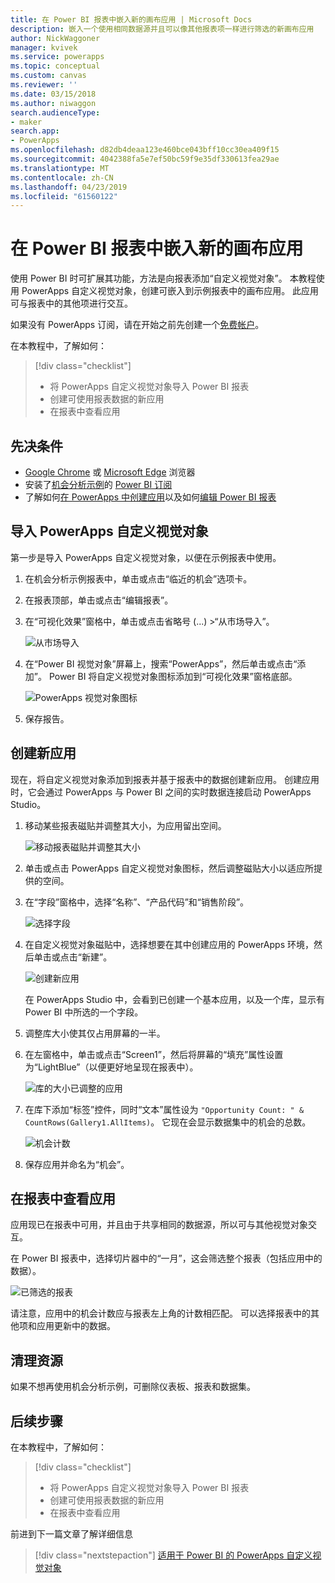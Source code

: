 ```yaml
---
title: 在 Power BI 报表中嵌入新的画布应用 | Microsoft Docs
description: 嵌入一个使用相同数据源并且可以像其他报表项一样进行筛选的新画布应用
author: NickWaggoner
manager: kvivek
ms.service: powerapps
ms.topic: conceptual
ms.custom: canvas
ms.reviewer: ''
ms.date: 03/15/2018
ms.author: niwaggon
search.audienceType:
- maker
search.app:
- PowerApps
ms.openlocfilehash: d82db4deaa123e460bce043bff10cc30ea409f15
ms.sourcegitcommit: 4042388fa5e7ef50bc59f9e35df330613fea29ae
ms.translationtype: MT
ms.contentlocale: zh-CN
ms.lasthandoff: 04/23/2019
ms.locfileid: "61560122"
---
```

# <a name="embed-a-new-canvas-app-in-a-power-bi-report"></a>在 Power BI 报表中嵌入新的画布应用

使用 Power BI 时可扩展其功能，方法是向报表添加“自定义视觉对象”。 本教程使用 PowerApps 自定义视觉对象，创建可嵌入到示例报表中的画布应用。 此应用可与报表中的其他项进行交互。

如果没有 PowerApps 订阅，请在开始之前先创建一个[免费帐户](../signup-for-powerapps.md)。

在本教程中，了解如何：
> [!div class="checklist"]
> * 将 PowerApps 自定义视觉对象导入 Power BI 报表
> * 创建可使用报表数据的新应用
> * 在报表中查看应用

## <a name="prerequisites"></a>先决条件

* [Google Chrome](https://www.google.com/chrome/browser/) 或 [Microsoft Edge](https://www.microsoft.com/windows/microsoft-edge) 浏览器
* 安装了[机会分析示例](https://docs.microsoft.com/power-bi/sample-opportunity-analysis#get-the-content-pack-for-this-sample)的 [Power BI 订阅](https://docs.microsoft.com/power-bi/service-self-service-signup-for-power-bi)
* 了解如何[在 PowerApps 中创建应用](data-platform-create-app-scratch.md)以及如何[编辑 Power BI 报表](https://docs.microsoft.com/power-bi/service-the-report-editor-take-a-tour)

## <a name="import-the-powerapps-custom-visual"></a>导入 PowerApps 自定义视觉对象

第一步是导入 PowerApps 自定义视觉对象，以便在示例报表中使用。

1. 在机会分析示例报表中，单击或点击“临近的机会”选项卡。

2. 在报表顶部，单击或点击“编辑报表”。

3. 在“可视化效果”窗格中，单击或点击省略号 (...) &gt;“从市场导入”。 

    ![从市场导入](media/embed-powerapps-powerbi/import-visual.png)

4. 在“Power BI 视觉对象”屏幕上，搜索“PowerApps”，然后单击或点击“添加”。 Power BI 将自定义视觉对象图标添加到“可视化效果”窗格底部。

    ![PowerApps 视觉对象图标](media/embed-powerapps-powerbi/powerapps-icon.png)

5. 保存报告。

## <a name="create-a-new-app"></a>创建新应用
现在，将自定义视觉对象添加到报表并基于报表中的数据创建新应用。 创建应用时，它会通过 PowerApps 与 Power BI 之间的实时数据连接启动 PowerApps Studio。

1. 移动某些报表磁贴并调整其大小，为应用留出空间。

    ![移动报表磁贴并调整其大小](media/embed-powerapps-powerbi/move-resize.png)

2. 单击或点击 PowerApps 自定义视觉对象图标，然后调整磁贴大小以适应所提供的空间。

3. 在“字段”窗格中，选择“名称”、“产品代码”和“销售阶段”。 

    ![选择字段](media/embed-powerapps-powerbi/select-fields.png)

4. 在自定义视觉对象磁贴中，选择想要在其中创建应用的 PowerApps 环境，然后单击或点击“新建”。

    ![创建新应用](media/embed-powerapps-powerbi/create-new-app.png)

    在 PowerApps Studio 中，会看到已创建一个基本应用，以及一个库，显示有 Power BI 中所选的一个字段。

5.  调整库大小使其仅占用屏幕的一半。 

6. 在左窗格中，单击或点击“Screen1”，然后将屏幕的“填充”属性设置为“LightBlue”（以便更好地呈现在报表中）。

    ![库的大小已调整的应用](media/embed-powerapps-powerbi/app-gallery.png)

6. 在库下添加“标签”控件，同时“文本”属性设为 `"Opportunity Count: " & CountRows(Gallery1.AllItems)`。 它现在会显示数据集中的机会的总数。

    ![机会计数](media/embed-powerapps-powerbi/opportunity-count.png)

7. 保存应用并命名为“机会”。 


## <a name="view-the-app-in-the-report"></a>在报表中查看应用
应用现已在报表中可用，并且由于共享相同的数据源，所以可与其他视觉对象交互。

在 Power BI 报表中，选择切片器中的“一月”，这会筛选整个报表（包括应用中的数据）。

![已筛选的报表](media/embed-powerapps-powerbi/filtered-report.png)

请注意，应用中的机会计数应与报表左上角的计数相匹配。 可以选择报表中的其他项和应用更新中的数据。


## <a name="clean-up-resources"></a>清理资源
如果不想再使用机会分析示例，可删除仪表板、报表和数据集。


## <a name="next-steps"></a>后续步骤
在本教程中，了解如何：
> [!div class="checklist"]
> * 将 PowerApps 自定义视觉对象导入 Power BI 报表
> * 创建可使用报表数据的新应用
> * 在报表中查看应用

前进到下一篇文章了解详细信息
> [!div class="nextstepaction"]
> [适用于 Power BI 的 PowerApps 自定义视觉对象](powerapps-custom-visual.md)

